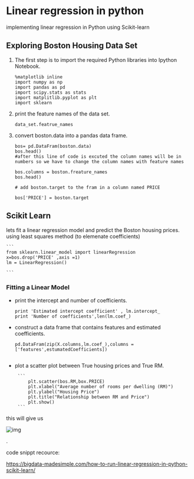 # Linear regression in python

implementing linear regression in Python using Scikit-learn

## Exploring Boston Housing Data Set
1. The first step is to import the required Python libraries into Ipython Notebook.

    ``` 
    %matplotlib inline 
    import numpy as np
    import pandas as pd
    import scipy.stats as stats
    import matplitlib.pyplot as plt
    import sklearn
    
    ```

2. print the feature names of the  data set.

    ```
    data_set.featrue_names

    ```

3. convert boston.data into a pandas data frame.

    ```
    bos= pd.DataFram(boston.data)
    bos.head()
    #after this line of code is excuted the column names will be in numbers so we have to change the column names with feature names

    bos.columns = boston.freature_names
    bos.head()

    # add boston.target to the fram in a column named PRICE

    bos['PRICE'] = boston.target 

    ```

## Scikit Learn
 lets fit  a linear regression model and predict the Boston housing prices. using least squares method (to elemenate coefficients)

    ```
    from sklearn.linear_model import linearRegression
    x=bos.drop('PRICE' ,axis =1)
    lm = LinearRegression()

    ```

### Fitting a Linear Model
 * print the intercept and number of coefficients.

    ``` 
    print 'Estimated intercept coefficient' , lm.intercept_
    print 'Number of coefficients',len(lm.coef_)

    ```

 * construct a data frame that contains features and estimated coefficients.

    ``` 
    pd.DataFram(zip(X.columns,lm.coef_),columns =['features',estumatedCoefficients])


    ```

 * plot a scatter plot between True housing prices and True RM.

        ``` 
            plt.scatter(bos.RM,box.PRICE)
            plt.xlabel("Average number of rooms per dwelling (RM)")
            plt.ylabel("Housing Price")
            plt.title("Relationship between RM and Price")
            plt.show()
        ```


   

this will give us

![img](https://bigdata-madesimple.com/wp-content/uploads/2016/04/Relationship-between-RM-and-Price.png)











.




code snippt recource:

 https://bigdata-madesimple.com/how-to-run-linear-regression-in-python-scikit-learn/